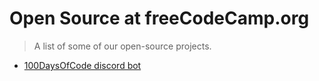 # Open Source at freeCodeCamp.org

> A list of some of our open-source projects.

- [100DaysOfCode discord bot](opensource.freecodecamp.org/100DaysOfCode-discord-bot)

